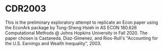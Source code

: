# CDR2003
This is the preliminary exploratory attempt to replicate an Econ paper using the EconArk package by Tung-Sheng Hsieh in AS ECON 180.626 Computational Methods @ Johns Hopkins University in Fall 2020.
The paper chosen is Castaneda, Diaz-Gimenez, and Rios-Rull's "Accounting for the U.S. Earnings and Wealth Inequality", 2003.
